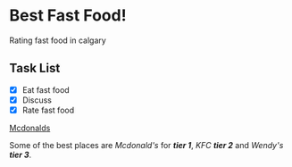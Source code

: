# Best Fast Food!

Rating fast food in calgary

## Task List
- [x] Eat fast food
- [x] Discuss
- [x] Rate fast food

[Mcdonalds](https://www.mcdonalds.com/ca/en-ca.html)

Some of the best places are *Mcdonald's* for ***tier 1***, *KFC* ***tier 2*** and *Wendy's* ***tier 3***.